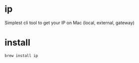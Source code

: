 # ip
 Simplest cli tool to get your IP on Mac (local, external, gateway)

# install
`brew install ip`
